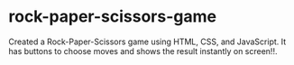 # rock-paper-scissors-game
Created a Rock-Paper-Scissors game using HTML, CSS, and JavaScript. It has buttons to choose moves and shows the result instantly on screen!!.
